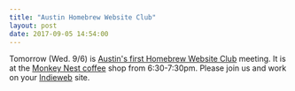 ```yaml
---
title: "Austin Homebrew Website Club"
layout: post
date: 2017-09-05 14:54:00
---
```

Tomorrow (Wed. 9/6) is [Austin's first Homebrew Website Club](https://indieweb.org/Homebrew_Website_Club#Austin) meeting.  It is at the [Monkey Nest coffee](http://www.monkeynestcoffee.com/) shop from 6:30-7:30pm.  Please join us and work on your [Indieweb](https://indieweb.org) site.
